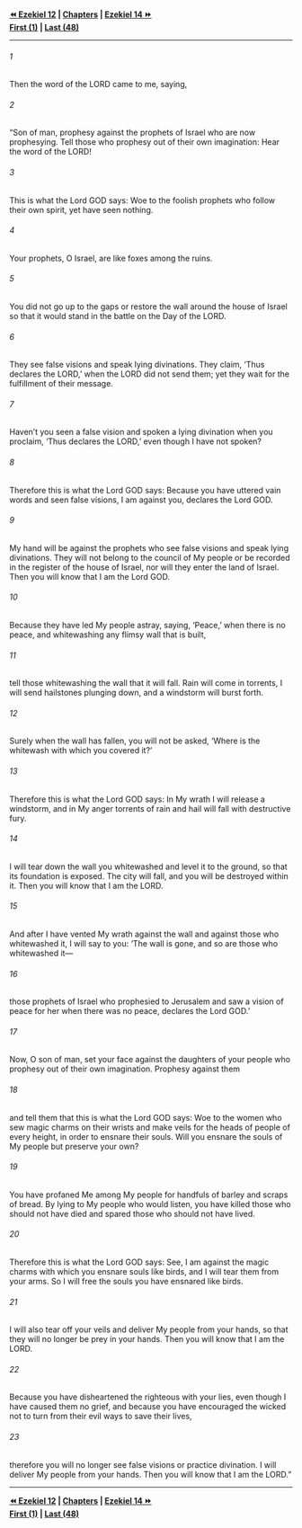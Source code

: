   
**[⏪ Ezekiel 12](./Ezekiel%2012.md) | [Chapters](./_index.md) | [Ezekiel 14 ⏩](./Ezekiel%2014.md)**  
**[First (1)](./Ezekiel%201.md) | [Last (48)](./Ezekiel%2048.md)**  
  
---  
  
###### 1  
Then the word of the LORD came to me, saying,  
  
###### 2  
“Son of man, prophesy against the prophets of Israel who are now prophesying. Tell those who prophesy out of their own imagination: Hear the word of the LORD!  
  
###### 3  
This is what the Lord GOD says: Woe to the foolish prophets who follow their own spirit, yet have seen nothing.  
  
###### 4  
Your prophets, O Israel, are like foxes among the ruins.  
  
###### 5  
You did not go up to the gaps or restore the wall around the house of Israel so that it would stand in the battle on the Day of the LORD.  
  
###### 6  
They see false visions and speak lying divinations. They claim, ‘Thus declares the LORD,’ when the LORD did not send them; yet they wait for the fulfillment of their message.  
  
###### 7  
Haven’t you seen a false vision and spoken a lying divination when you proclaim, ‘Thus declares the LORD,’ even though I have not spoken?  
  
###### 8  
Therefore this is what the Lord GOD says: Because you have uttered vain words and seen false visions, I am against you, declares the Lord GOD.  
  
###### 9  
My hand will be against the prophets who see false visions and speak lying divinations. They will not belong to the council of My people or be recorded in the register of the house of Israel, nor will they enter the land of Israel. Then you will know that I am the Lord GOD.  
  
###### 10  
Because they have led My people astray, saying, ‘Peace,’ when there is no peace, and whitewashing any flimsy wall that is built,  
  
###### 11  
tell those whitewashing the wall that it will fall. Rain will come in torrents, I will send hailstones plunging down, and a windstorm will burst forth.  
  
###### 12  
Surely when the wall has fallen, you will not be asked, ‘Where is the whitewash with which you covered it?’  
  
###### 13  
Therefore this is what the Lord GOD says: In My wrath I will release a windstorm, and in My anger torrents of rain and hail will fall with destructive fury.  
  
###### 14  
I will tear down the wall you whitewashed and level it to the ground, so that its foundation is exposed. The city will fall, and you will be destroyed within it. Then you will know that I am the LORD.  
  
###### 15  
And after I have vented My wrath against the wall and against those who whitewashed it, I will say to you: ‘The wall is gone, and so are those who whitewashed it—  
  
###### 16  
those prophets of Israel who prophesied to Jerusalem and saw a vision of peace for her when there was no peace, declares the Lord GOD.’  
  
###### 17  
Now, O son of man, set your face against the daughters of your people who prophesy out of their own imagination. Prophesy against them  
  
###### 18  
and tell them that this is what the Lord GOD says: Woe to the women who sew magic charms on their wrists and make veils for the heads of people of every height, in order to ensnare their souls. Will you ensnare the souls of My people but preserve your own?  
  
###### 19  
You have profaned Me among My people for handfuls of barley and scraps of bread. By lying to My people who would listen, you have killed those who should not have died and spared those who should not have lived.  
  
###### 20  
Therefore this is what the Lord GOD says: See, I am against the magic charms with which you ensnare souls like birds, and I will tear them from your arms. So I will free the souls you have ensnared like birds.  
  
###### 21  
I will also tear off your veils and deliver My people from your hands, so that they will no longer be prey in your hands. Then you will know that I am the LORD.  
  
###### 22  
Because you have disheartened the righteous with your lies, even though I have caused them no grief, and because you have encouraged the wicked not to turn from their evil ways to save their lives,  
  
###### 23  
therefore you will no longer see false visions or practice divination. I will deliver My people from your hands. Then you will know that I am the LORD.”  
  
  
---  
  
**[⏪ Ezekiel 12](./Ezekiel%2012.md) | [Chapters](./_index.md) | [Ezekiel 14 ⏩](./Ezekiel%2014.md)**  
**[First (1)](./Ezekiel%201.md) | [Last (48)](./Ezekiel%2048.md)**  
  
